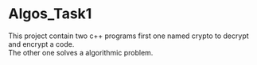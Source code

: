 # Algos_Task1
This project contain two c++ programs first one named crypto to decrypt and encrypt a code.</br>
The other one solves a algorithmic problem.

